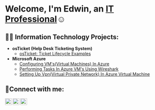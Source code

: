 <h1>Welcome, I'm Edwin, an <a href="https://linkedin.com/in/Josh">IT Professional</a>☺</h1>

<h2>👨‍💻 Information Technology Projects:</h2>

- <b>osTicket (Help Desk Ticketing System)</b>
  - [osTicket: Ticket Lifecycle Examples](https://github.com/EdwinLamarWalker/ticket-lifecycle)
- <b>Microsoft Azure</b>
  - [Configuring VM's(Virtual Machines) In Azure](https://github.com/EdwinLamarWalker/configure-VM)
  - [Performing Tasks In Azure VM's Using Wireshark](https://github.com/EdwinLamarWalker/azure-tasks-wireshark)
  - [Setting Up Vpn(Virtual Private Network) In Azure Virtual Machine](https://github.com/EdwinLamarWalker/azure-network-protocols)
<h2>🤳Connect with me:</h2>

[<img align="left" alt="Josh | Twitter" width="22px" src="https://cdn.jsdelivr.net/npm/simple-icons@v3/icons/twitter.svg" />][twitter]
[<img align="left" alt="Josh | LinkedIn" width="22px" src="https://cdn.jsdelivr.net/npm/simple-icons@v3/icons/linkedin.svg" />][linkedin]
[<img align="left" alt="Josh | Instagram" width="22px" src="https://cdn.jsdelivr.net/npm/simple-icons@v3/icons/instagram.svg" />][instagram]

[twitter]: https://twitter.com/Josh
[instagram]: https://www.instagram.com/Josh
[linkedin]: https://linkedin.com/in/Josh
